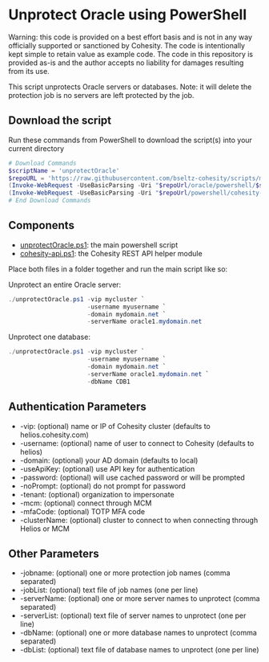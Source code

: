 # Unprotect Oracle using PowerShell

Warning: this code is provided on a best effort basis and is not in any way officially supported or sanctioned by Cohesity. The code is intentionally kept simple to retain value as example code. The code in this repository is provided as-is and the author accepts no liability for damages resulting from its use.

This script unprotects Oracle servers or databases. Note: it will delete the protection job is no servers are left protected by the job.

## Download the script

Run these commands from PowerShell to download the script(s) into your current directory

```powershell
# Download Commands
$scriptName = 'unprotectOracle'
$repoURL = 'https://raw.githubusercontent.com/bseltz-cohesity/scripts/master'
(Invoke-WebRequest -UseBasicParsing -Uri "$repoUrl/oracle/powershell/$scriptName/$scriptName.ps1").content | Out-File "$scriptName.ps1"; (Get-Content "$scriptName.ps1") | Set-Content "$scriptName.ps1"
(Invoke-WebRequest -UseBasicParsing -Uri "$repoUrl/powershell/cohesity-api/cohesity-api.ps1").content | Out-File cohesity-api.ps1; (Get-Content cohesity-api.ps1) | Set-Content cohesity-api.ps1
# End Download Commands
```

## Components

* [unprotectOracle.ps1](https://raw.githubusercontent.com/bseltz-cohesity/scripts/master/oracle/powershell/unprotectOracle/unprotectOracle.ps1): the main powershell script
* [cohesity-api.ps1](https://raw.githubusercontent.com/bseltz-cohesity/scripts/master/powershell/cohesity-api/cohesity-api.ps1): the Cohesity REST API helper module

Place both files in a folder together and run the main script like so:

Unprotect an entire Oracle server:

```powershell
./unprotectOracle.ps1 -vip mycluster `
                      -username myusername `
                      -domain mydomain.net `
                      -serverName oracle1.mydomain.net
```

Unprotect one database:

```powershell
./unprotectOracle.ps1 -vip mycluster `
                      -username myusername `
                      -domain mydomain.net `
                      -serverName oracle1.mydomain.net `
                      -dbName CDB1
```

## Authentication Parameters

* -vip: (optional) name or IP of Cohesity cluster (defaults to helios.cohesity.com)
* -username: (optional) name of user to connect to Cohesity (defaults to helios)
* -domain: (optional) your AD domain (defaults to local)
* -useApiKey: (optional) use API key for authentication
* -password: (optional) will use cached password or will be prompted
* -noPrompt: (optional) do not prompt for password
* -tenant: (optional) organization to impersonate
* -mcm: (optional) connect through MCM
* -mfaCode: (optional) TOTP MFA code
* -clusterName: (optional) cluster to connect to when connecting through Helios or MCM

## Other Parameters

* -jobname: (optional) one or more protection job names (comma separated)
* -jobList: (optional) text file of job names (one per line)
* -serverName: (optional) one or more server names to unprotect (comma separated)
* -serverList: (optional) text file of server names to unprotect (one per line)
* -dbName: (optional) one or more database names to unprotect (comma separated)
* -dbList: (optional) text file of database names to unprotect (one per line)
